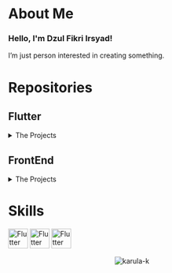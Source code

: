 # About Me

<h3>Hello, I'm Dzul Fikri Irsyad!</h3>
<p>
  I’m just person interested in creating something.
</p>

# Repositories

## Flutter

<details>
  <summary>The Projects</summary>

- [Solusi Tukang](https://play.google.com/store/apps/details?id=com.solusiciptamedia.solusitukang): An app for order a handyman for your homes.
- [Solusi Tukang Mitra](https://play.google.com/store/apps/details?id=com.solusiciptamedia.mitrasolusitukang): Partners app for solusi tukang.
- Intima : NDA project
- EMS : NDA project
- NurseApp : NDA project
</details>

## FrontEnd

<details>
  <summary>The Projects</summary>
  - Still Learning
</details>

# Skills

<p align="left">
  <img src="https://www.vectorlogo.zone/logos/flutterio/flutterio-icon.svg" alt="Flutter" width="40" height="40"/>
  <img src="https://www.vectorlogo.zone/logos/reactjs/reactjs-icon.svg" alt="Flutter" width="40" height="40"/>
  <img src="https://www.vectorlogo.zone/logos/tailwindcss/tailwindcss-icon.svg" alt="Flutter" width="40" height="40"/>
  <!-- Add other skills here -->
</p>

<p align="center">
  <img src="https://github-readme-streak-stats.herokuapp.com/?user=karula-k&" alt="karula-k" />
</p>
